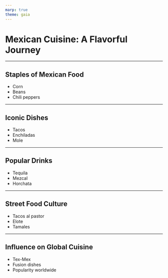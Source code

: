 ```yaml
---
marp: true
theme: gaia
---
```


# Mexican Cuisine: A Flavorful Journey

---

## Staples of Mexican Food
- Corn
- Beans
- Chili peppers

---

## Iconic Dishes
- Tacos
- Enchiladas
- Mole

---

## Popular Drinks
- Tequila
- Mezcal
- Horchata

---

## Street Food Culture
- Tacos al pastor
- Elote
- Tamales

---

## Influence on Global Cuisine
- Tex-Mex
- Fusion dishes
- Popularity worldwide
